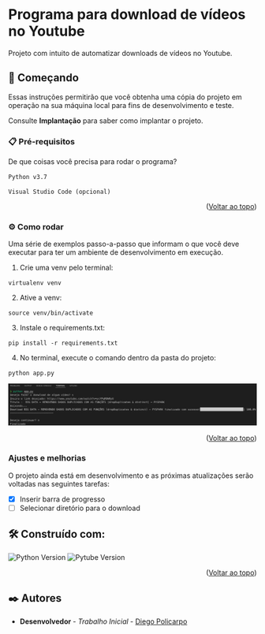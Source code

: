 <div id="top"></div>

# Programa para download de vídeos no Youtube

Projeto com intuito de automatizar downloads de vídeos no Youtube.

## 🚀 Começando

Essas instruções permitirão que você obtenha uma cópia do projeto em operação na sua máquina local para fins de desenvolvimento e teste.

Consulte **Implantação** para saber como implantar o projeto.

### 📋 Pré-requisitos

De que coisas você precisa para rodar o programa?

```
Python v3.7
```
```
Visual Studio Code (opcional)
```

<p align="right">(<a href="#top">Voltar ao topo</a>)</p>

### ⚙️ Como rodar

Uma série de exemplos passo-a-passo que informam o que você deve executar para ter um ambiente de desenvolvimento em execução.

1. Crie uma venv pelo terminal:
```
virtualenv venv
```
2. Ative a venv:
```
source venv/bin/activate
```
3. Instale o requirements.txt:
```
pip install -r requirements.txt
```
4. No terminal, execute o comando dentro da pasta do projeto:
```
python app.py
```
![Tela do terminal com o download realizado](img/print-terminal-finalizado.png)

<p align="right">(<a href="#top">Voltar ao topo</a>)</p>

### Ajustes e melhorias

O projeto ainda está em desenvolvimento e as próximas atualizações serão voltadas nas seguintes tarefas:

- [x] Inserir barra de progresso
- [ ] Selecionar diretório para o download

## 🛠️ Construído com:

![Python Version](https://img.shields.io/static/v1?label=Python&message=3.7&color=green?link=https://www.python.org/)
![Pytube Version](https://img.shields.io/static/v1?label=Pytube&message=12.1.0&color=red?link=https://pytube.io/en/latest/)

<p align="right">(<a href="#top">Voltar ao topo</a>)</p>

## ✒️ Autores

* **Desenvolvedor** - *Trabalho Inicial* - [Diego Policarpo](https://github.com/PolicarpoDi)